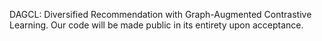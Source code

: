 DAGCL: Diversified Recommendation with Graph-Augmented Contrastive Learning.
Our code will be made public in its entirety upon acceptance.

